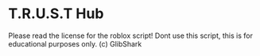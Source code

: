 # T.R.U.S.T Hub
Please read the license for the roblox script!
Dont use this script, this is for educational purposes only.
(c) GlibShark
